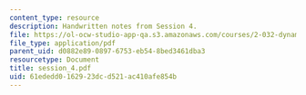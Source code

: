 ```yaml
---
content_type: resource
description: Handwritten notes from Session 4.
file: https://ol-ocw-studio-app-qa.s3.amazonaws.com/courses/2-032-dynamics-fall-2004/61ededd0162923dcd521ac410afe854b_session_4.pdf
file_type: application/pdf
parent_uid: d0882e89-0897-6753-eb54-8bed3461dba3
resourcetype: Document
title: session_4.pdf
uid: 61ededd0-1629-23dc-d521-ac410afe854b
---
```

